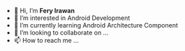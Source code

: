 - 👋 Hi, I’m **Fery Irawan**
- 👀 I’m interested in Android Development
- 🌱 I’m currently learning Android Architecture Component
- 💞️ I’m looking to collaborate on ...
- 📫 How to reach me ...

<!---
fery21irawan/fery21irawan is a ✨ special ✨ repository because its `README.md` (this file) appears on your GitHub profile.
You can click the Preview link to take a look at your changes.
--->
